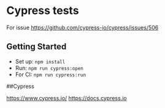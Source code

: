 # Cypress tests

For issue https://github.com/cypress-io/cypress/issues/506

## Getting Started

* Set up: `npm install`
* Run: `npm run cypress:open`
* For CI: `npm run cypress:run`

##Cypress

https://www.cypress.io/
https://docs.cypress.io
